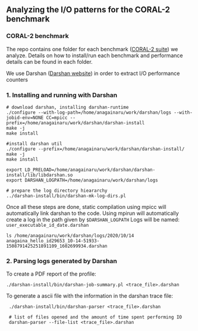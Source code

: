 ## Analyzing the I/O patterns for the CORAL-2 benchmark

### CORAL-2 benchmark

The repo contains one folder for each benchmark ([CORAL-2 suite](https://asc.llnl.gov/coral-2-benchmarks)) we analyze. Details on how to install/run each benchmark and performance details can be found in each folder.

We use Darshan ([Darshan website](https://www.mcs.anl.gov/research/projects/darshan/)) in order to extract I/O performance counters

### 1. Installing and running with Darshan

```
# download darshan, installing darshan-runtime
./configure --with-log-path=/home/anagainaru/work/darshan/logs --with-jobid-env=NONE CC=mpicc --prefix=/home/anagainaru/work/darshan/darshan-install
make -j
make install

#install darshan util
./configure --prefix=/home/anagainaru/work/darshan/darshan-install/
make -j
make install

export LD_PRELOAD=/home/anagainaru/work/darshan/darshan-install/lib/libdarshan.so 
export DARSHAN_LOGPATH=/home/anagainaru/work/darshan/logs

# prepare the log directory hieararchy
../darshan-install/bin/darshan-mk-log-dirs.pl 
```

Once all these steps are done, static compilation using mpicc will automatically link darshan to the code.
Using mpirun will automatically create a log in the path given by `$DARSHAN_LOGPATH` 
Logs will be named: `user_executable_id_date.darshan`

```
ls /home/anagainaru/work/darshan/logs/2020/10/14
anagaina_hello_id29653_10-14-51933-1508791425251891109_1602699934.darshan
```

### 2. Parsing logs generated by Darshan

To create a PDF report of the profile:
```
./darshan-install/bin/darshan-job-summary.pl <trace_file>.darshan
```

To generate a ascii file with the information in the darshan trace file:
```
 ./darshan-install/bin/darshan-parser <trace_file>.darshan
 
 # list of files opened and the amount of time spent performing IO
 darshan-parser --file-list <trace_file>.darshan
```
